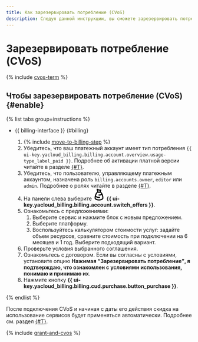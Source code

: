 ```yaml
---
title: Как зарезервировать потребление (CVoS)
description: Следуя данной инструкции, вы сможете зарезервировать потребление (CVoS).
---
```


# Зарезервировать потребление (CVoS)


{% include [cvos-term](../_includes/cvos-term.md) %}

## Чтобы зарезервировать потребление (CVoS) {#enable}

{% list tabs group=instructions %}

- {{ billing-interface }} {#billing}

  1. {% include [move-to-billing-step](../_includes/move-to-billing-step.md) %}
  1. Убедитесь, что ваш платежный аккаунт имеет тип потребления `{{ ui-key.yacloud_billing.billing.account.overview.usage-type_label_paid }}`. Подробнее об активации платной версии читайте в разделе [{#T}](activate-commercial.md).
  1. Убедитесь, что пользователю, управляющему платежным аккаунтом, назначена роль `billing.accounts.owner`, `editor` или `admin`. Подробнее о ролях читайте в разделе [{#T}](../security/index.md).
  1. На панели слева выберите ![image](../../_assets/console-icons/sack.svg) **{{ ui-key.yacloud_billing.billing.account.switch_offers }}**.
  1. Ознакомьтесь с предложениями:
      1. Выберите сервис и нажмите блок с новым предложением.
      1. Выберите платформу.
      1. Воспользуйтесь калькулятором стоимости услуг: задайте объем ресурсов, сравните стоимость при подключении на 6 месяцев и 1 год. Выберите подходящий вариант.
  1. Проверьте условия выбранного соглашения. 
  1. Ознакомьтесь с договором. Если вы согласны с условиями, установите опцию **Нажимая <q>Зарезервировать потребление</q>, я подтверждаю, что ознакомлен с условиями использования, понимаю и принимаю их**.   
  1. Нажмите кнопку **{{ ui-key.yacloud_billing.billing.cud.purchase.button_purchase }}**. 

{% endlist %}

После подключения CVoS и начиная с даты его действия скидка на использование сервисов будет применяться автоматически. Подробнее см. раздел [{#T}](../concepts/cvos.md).

{% include [grant-and-cvos](../../_includes/billing/grant-and-cvos.md) %}